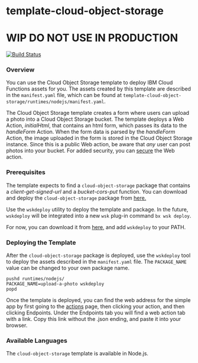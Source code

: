 # template-cloud-object-storage
# WIP DO NOT USE IN PRODUCTION
[![Build Status](https://travis-ci.org/ibm-functions/template-cloud-object-storage.svg?branch=master)](https://travis-ci.org/ibm-functions/template-cloud-object-storage)

### Overview
You can use the Cloud Object Storage template to deploy IBM Cloud Functions assets for you.  The assets created by this template are described in the `manifest.yaml` file, which can be found at `template-cloud-object-storage/runtimes/nodejs/manifest.yaml`.

The Cloud Object Storage template creates a form where users can upload a photo into a Cloud Object Storage bucket.  The template deploys a Web Action, *initialHtml*, that contains an html form, which passes its data to the *handleForm* Action.  When the form data is parsed by the *handleForm* Action, the image uploaded in the form is stored in the Cloud Object Storage instance. Since this is a public Web action, be aware that *any* user can post photos into your bucket.  For added security, you can [secure](https://console.bluemix.net/docs/openwhisk/openwhisk_webactions.html#securing-web-actions) the Web action.

### Prerequisites
The template expects to find a `cloud-object-storage` package that contains a *client-get-signed-url* and a *bucket-cors-put* function.  You can download and deploy the `cloud-object-storage` package from [here.](https://github.com/ibm-functions/package-cloud-object-storage)

Use the `wskdeploy` utility to deploy the template and package. In the future, `wskdeploy` will be integrated into a new `wsk` plug-in command `bx wsk deploy`.

For now, you can download it from [here](https://github.com/apache/incubator-openwhisk-wskdeploy/releases), and add `wskdeploy` to your PATH.

### Deploying the Template
After the `cloud-object-storage` package is deployed, use the `wskdeploy` tool to deploy the assets described in the `manifest.yaml` file. The `PACKAGE_NAME` value can be changed to your own package name.
```
pushd runtimes/nodejs/
PACKAGE_NAME=upload-a-photo wskdeploy
popd
```
Once the template is deployed, you can find the web address for the simple app by first going to the [actions](https://console.bluemix.net/openwhisk/actions) page, then clicking your action, and then clicking Endpoints.
Under the Endpoints tab you will find a web action tab with a link.  Copy this link without the .json ending, and paste it into your browser.

### Available Languages
The `cloud-object-storage` template is available in Node.js.
